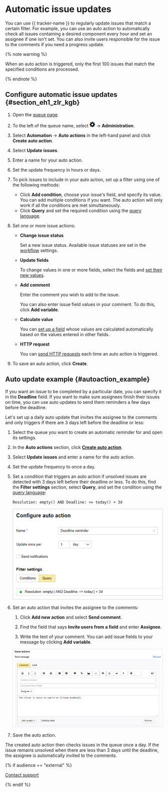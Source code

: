 # Automatic issue updates

You can use {{ tracker-name }} to regularly update issues that match a certain filter. For example, you can use an auto action to automatically check all issues containing a desired component every hour and set an assignee if one isn't set. You can also invite users responsible for the issue to the comments if you need a progress update.

{% note warning %}

When an auto action is triggered, only the first 100 issues that match the specified conditions are processed.

{% endnote %}

## Configure automatic issue updates {#section_eh1_zlr_kgb}

1. Open the [queue page](../user/queue.md).

1. To the left of the queue name, select ![](../../_assets/tracker/icon-settings.png) → **Administration**.

1. Select **Automation** → **Auto actions** in the left-hand panel and click **Create auto action**.

1. Select **Update issues**.

1. Enter a name for your auto action.

1. Set the update frequency in hours or days.

1. To pick issues to include in your auto action, set up a filter using one of the following methods:
    - Click **Add condition**, choose your issue's field, and specify its value.
You can add multiple conditions if you want. The auto action will only work if all the conditions are met simultaneously.
    - Click **Query** and set the required condition using the [query language](query-filter.md).

1. Set one or more issue actions:

    - **Change issue status**

        Set a new issue status. Available issue statuses are set in the [workflow](../manager/workflow-status-edit.md) settings.

    - **Update fields**

        To change values in one or more fields, select the fields and [set their new values](set-action.md#section_mod_fields).

    - **Add comment**

        Enter the comment you wish to add to the issue.

        You can also enter issue field values in your comment. To do this, click **Add variable**.

    - **Calculate value**

        You can [set up a field](set-action.md#section_calc_field) whose values are calculated automatically based on the values entered in other fields.

    - **HTTP request**

        You can [send HTTP requests](set-action.md#dlentry_nbq_nms_kgb) each time an auto action is triggered.

1. To save an auto action, click **Create**.

## Auto update example {#autoaction_example}

If you want an issue to be completed by a particular date, you can specify it in the **Deadline** field. If you want to make sure assignees finish their issues on time, you can use auto updates to send them reminders a few days before the deadline.

Let's set up a daily auto update that invites the assignee to the comments and only triggers if there are 3 days left before the deadline or less:

1. Select the queue you want to create an automatic reminder for and open its settings.

1. In the **Auto actions** section, click [**Create auto action**](create-autoaction.md#section_eh1_zlr_kgb).

1. Select **Update issues** and enter a name for the auto action.

1. Set the update frequency to once a day.

1. Set a condition that triggers an auto action if unsolved issues are detected with 3 days left before their deadline or less. To do this, find the **Filter settings** section, select **Query**, and set the condition using the [query language](query-filter.md):

    ```
    Resolution: empty() AND Deadline: <= today() + 3d
    ```

    ![](../../_assets/tracker/autoaction-example-condition.png)

1. Set an auto action that invites the assignee to the comments:

    1. Click **Add new action** and select **Send comment**.

    1. Find the field that says **Invite users from a field** and enter **Assignee**.

    1. Write the text of your comment. You can add issue fields to your message by clicking **Add variable**.

   ![](../../_assets/tracker/autoaction-example-action.png)

1. Save the auto action.

The created auto action then checks issues in the queue once a day. If the issue remains unsolved when there are less than 3 days until the deadline, the assignee is automatically invited to the comments.

{% if audience == "external" %}

[Contact support](../troubleshooting.md)

{% endif %}

